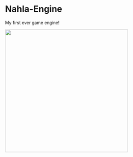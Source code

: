 # Nahla-Engine
 My first ever game engine!


<img src="./ComponentFramework/textures/nahla.png" width="400">

